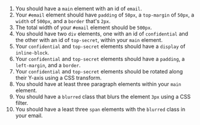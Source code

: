 1. You should have a `main` element with an id of `email`.
1. Your `#email` element should have `padding` of `50px`, a `top-margin` of `50px`, a `width` of `500px`, and a `border` that's `2px`.
1. The total width of your `#email` element should be `500px`.
1. You should have two `div` elements, one with an id of `confidential` and the other with an id of `top-secret`, within your `main` element.
1. Your `confidential` and `top-secret` elements should have a `display` of `inline-block`.
1. Your `confidential` and `top-secret` elements should have a `padding`, a `left-margin`, and a `border`.
1. Your `confidential` and `top-secret` elements should be rotated along their Y-axis using a CSS transform.
1. You should have at least three paragraph elements within your `main` element.
1. You should have a `blurred` class that blurs the element `3px` using a CSS filter.
1. You should have a least three `span` elements with the `blurred` class in your email.
